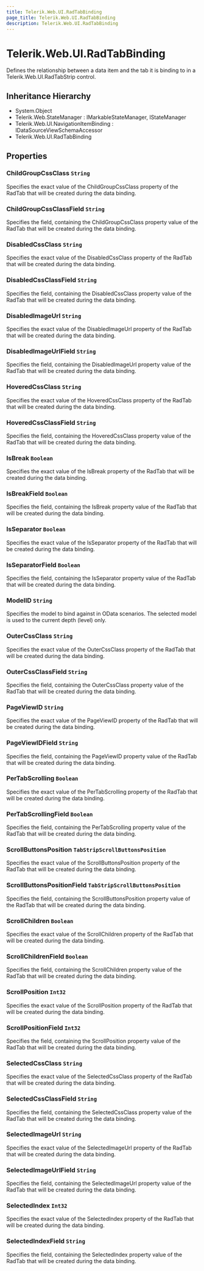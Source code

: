 ```yaml
---
title: Telerik.Web.UI.RadTabBinding
page_title: Telerik.Web.UI.RadTabBinding
description: Telerik.Web.UI.RadTabBinding
---
```


# Telerik.Web.UI.RadTabBinding

Defines the relationship between a data item and the tab it is binding to in a 
            	Telerik.Web.UI.RadTabStrip control.

## Inheritance Hierarchy

* System.Object
* Telerik.Web.StateManager : IMarkableStateManager, IStateManager
* Telerik.Web.UI.NavigationItemBinding : IDataSourceViewSchemaAccessor
* Telerik.Web.UI.RadTabBinding

## Properties

###  ChildGroupCssClass `String`

Specifies the exact value of the ChildGroupCssClass property of the
            	RadTab that will be created during the data binding.

###  ChildGroupCssClassField `String`

Specifies the field, containing the ChildGroupCssClass property 
            	value of the RadTab that will be created during
            	the data binding.

###  DisabledCssClass `String`

Specifies the exact value of the DisabledCssClass property of the
            	RadTab that will be created during the data binding.

###  DisabledCssClassField `String`

Specifies the field, containing the DisabledCssClass property 
            	value of the RadTab that will be created during
            	the data binding.

###  DisabledImageUrl `String`

Specifies the exact value of the DisabledImageUrl property of the
            	RadTab that will be created during the data binding.

###  DisabledImageUrlField `String`

Specifies the field, containing the DisabledImageUrl property 
            	value of the RadTab that will be created during
            	the data binding.

###  HoveredCssClass `String`

Specifies the exact value of the HoveredCssClass property of the
            	RadTab that will be created during the data binding.

###  HoveredCssClassField `String`

Specifies the field, containing the HoveredCssClass property 
            	value of the RadTab that will be created during
            	the data binding.

###  IsBreak `Boolean`

Specifies the exact value of the IsBreak property of the
            	RadTab that will be created during the data binding.

###  IsBreakField `Boolean`

Specifies the field, containing the IsBreak property 
            	value of the RadTab that will be created during
            	the data binding.

###  IsSeparator `Boolean`

Specifies the exact value of the IsSeparator property of the
            	RadTab that will be created during the data binding.

###  IsSeparatorField `Boolean`

Specifies the field, containing the IsSeparator property 
            	value of the RadTab that will be created during
            	the data binding.

###  ModelID `String`

Specifies the model to bind against in OData scenarios. The selected model is used
            to the current depth (level) only.

###  OuterCssClass `String`

Specifies the exact value of the OuterCssClass property of the
            	RadTab that will be created during the data binding.

###  OuterCssClassField `String`

Specifies the field, containing the OuterCssClass property 
            	value of the RadTab that will be created during
            	the data binding.

###  PageViewID `String`

Specifies the exact value of the PageViewID property of the
            	RadTab that will be created during the data binding.

###  PageViewIDField `String`

Specifies the field, containing the PageViewID property 
            	value of the RadTab that will be created during
            	the data binding.

###  PerTabScrolling `Boolean`

Specifies the exact value of the PerTabScrolling property of the
            	RadTab that will be created during the data binding.

###  PerTabScrollingField `Boolean`

Specifies the field, containing the PerTabScrolling property 
            	value of the RadTab that will be created during
            	the data binding.

###  ScrollButtonsPosition `TabStripScrollButtonsPosition`

Specifies the exact value of the ScrollButtonsPosition property of the
            	RadTab that will be created during the data binding.

###  ScrollButtonsPositionField `TabStripScrollButtonsPosition`

Specifies the field, containing the ScrollButtonsPosition property 
            	value of the RadTab that will be created during
            	the data binding.

###  ScrollChildren `Boolean`

Specifies the exact value of the ScrollChildren property of the
            	RadTab that will be created during the data binding.

###  ScrollChildrenField `Boolean`

Specifies the field, containing the ScrollChildren property 
            	value of the RadTab that will be created during
            	the data binding.

###  ScrollPosition `Int32`

Specifies the exact value of the ScrollPosition property of the
            	RadTab that will be created during the data binding.

###  ScrollPositionField `Int32`

Specifies the field, containing the ScrollPosition property 
            	value of the RadTab that will be created during
            	the data binding.

###  SelectedCssClass `String`

Specifies the exact value of the SelectedCssClass property of the
            	RadTab that will be created during the data binding.

###  SelectedCssClassField `String`

Specifies the field, containing the SelectedCssClass property 
            	value of the RadTab that will be created during
            	the data binding.

###  SelectedImageUrl `String`

Specifies the exact value of the SelectedImageUrl property of the
            	RadTab that will be created during the data binding.

###  SelectedImageUrlField `String`

Specifies the field, containing the SelectedImageUrl property 
            	value of the RadTab that will be created during
            	the data binding.

###  SelectedIndex `Int32`

Specifies the exact value of the SelectedIndex property of the
            	RadTab that will be created during the data binding.

###  SelectedIndexField `String`

Specifies the field, containing the SelectedIndex property 
            	value of the RadTab that will be created during
            	the data binding.

